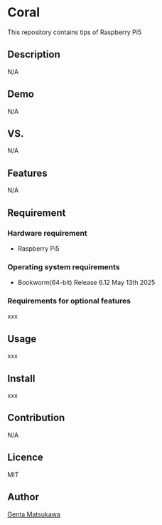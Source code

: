 Coral
====
This repository contains tips of Raspberry Pi5

## Description
N/A

## Demo
N/A

## VS. 
N/A

## Features
N/A

## Requirement

### Hardware requirement

- Raspberry Pi5

### Operating system requirements

- Bookworm(64-bit) Release 6.12 May 13th 2025

### Requirements for optional features

xxx

## Usage

xxx

## Install

xxx

## Contribution
N/A

## Licence
MIT

## Author

[Genta Matsukawa](https://github.com/MatsukawaGenta)